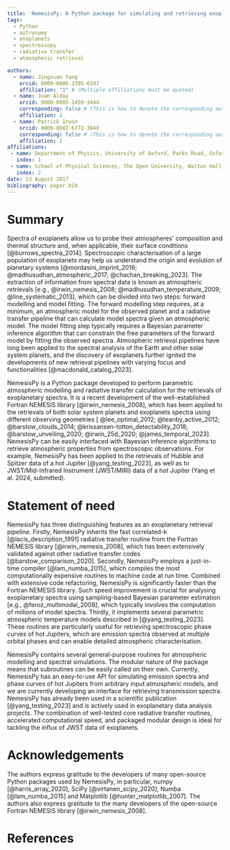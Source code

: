 ```yaml
---
title: 'NemesisPy: A Python package for simulating and retrieving exoplanetary spectra'
tags:
  - Python
  - astronomy
  - exoplanets
  - spectroscopy
  - radiative transfer
  - atmospheric retrieval

authors:
  - name: Jingxuan Yang
    orcid: 0009-0006-2395-6197
    affiliation: "1" # (Multiple affiliations must be quoted)
  - name: Juan Alday
    orcid: 0000-0003-1459-3444
    corresponding: false # (This is how to denote the corresponding author)
    affiliation: 2
  - name: Patrick Irwin
    orcid: 0000-0002-6772-384X
    corresponding: false # (This is how to denote the corresponding author)
    affiliation: 1
affiliations:
 - name: Department of Physics, University of Oxford, Parks Road, Oxford OX1 3PU, UK
   index: 1
 - name: School of Physical Sciences, The Open University, Walton Hall, Milton Keynes MK7 6AA, UK
   index: 2
date: 13 August 2017
bibliography: paper.bib
---
```

# Summary

Spectra of exoplanets allow us to probe their atmospheres' composition and thermal structure and, when applicable, their surface conditions [@burrows_spectra_2014]. Spectroscopic characterisation of a large population of exoplanets may help us understand the origin and evolution of planetary systems [@mordasini_imprint_2016; @madhusudhan_atmospheric_2017; @chachan_breaking_2023]. The extraction of information from spectral data is known as atmospheric retrievals [e.g., @irwin_nemesis_2008; @madhusudhan_temperature_2009; @line_systematic_2013], which can be divided into two steps: forward modelling and model fitting. The forward modelling step requires, at a minimum, an atmospheric model for the observed planet and a radiative transfer pipeline that can calculate model spectra given an atmospheric model. The model fitting step typically requires a Bayesian parameter inference algorithm that can constrain the free parameters of the forward model by fitting the observed spectra. Atmospheric retrieval pipelines have long been applied to the spectral analysis of the Earth and other solar system planets, and the discovery of exoplanets further ignited the developments of new retrieval pipelines with varying focus and functionalities [@macdonald_catalog_2023].

NemesisPy is a Python package developed to perform parametric atmospheric modelling and radiative transfer calculation for the retrievals of exoplanetary spectra. It is a recent development of the well-established Fortran NEMESIS library [@irwin_nemesis_2008], which has been applied to the retrievals of both solar system planets and exoplanets spectra using different observing geometries [ @lee_optimal_2012; @teanby_active_2012; @barstow_clouds_2014; @krissansen-totton_detectability_2018; @barstow_unveiling_2020; @irwin_25d_2020; @james_temporal_2023]. NemesisPy can be easily interfaced with Bayesian inference algorithms to retrieve atmospheric properties from spectroscopic observations. For example, NemesisPy has been applied to the retrievals of Hubble and Spitzer data of a hot Jupiter [@yang_testing_2023], as well as to JWST/Mid-Infrared Instrument (JWST/MIRI) data of a hot Jupiter (Yang et al. 2024, submitted).

# Statement of need

NemesisPy has three distinguishing features as an exoplanetary retrieval pipeline. Firstly, NemesisPy inherits the fast correlated-k [@lacis_description_1991] radiative transfer routine from the Fortran NEMESIS library [@irwin_nemesis_2008], which has been extensively validated against other radiative transfer codes [@barstow_comparison_2020]. Secondly, NemesisPy employs a just-in-time compiler [@lam_numba_2015], which compiles the most computationally expensive routines to machine code at run time. Combined with extensive code refactoring, NemesisPy is significantly faster than the Fortran NEMESIS library. Such speed improvement is crucial for analysing exoplanetary spectra using sampling-based Bayesian parameter estimation [e.g., @feroz_multimodal_2008], which typically involves the computation of millions of model spectra. Thirdly, it implements several parametric atmospheric temperature models described in [@yang_testing_2023]. These routines are particularly useful for retrieving spectroscopic phase curves of hot Jupiters, which are emission spectra observed at multiple orbital phases and can enable detailed atmospheric characterisation.

NemesisPy contains several general-purpose routines for atmospheric modelling and spectral simulations. The modular nature of the package means that subroutines can be easily called on their own. Currently, NemesisPy has an easy-to-use API for simulating emission spectra and phase curves of hot Jupiters from arbitrary input atmospheric models, and we are currently developing an interface for retrieving transmission spectra. NemesisPy has already been used in a scientific publication [@yang_testing_2023] and is actively used in exoplanetary data analysis projects. The combination of well-tested core radiative transfer routines, accelerated computational speed, and packaged modular design is ideal for tackling the influx of JWST data of exoplanets.

# Acknowledgements

The authors express gratitude to the developers of many open-source Python packages used by NemesisPy, in particular, numpy [@harris_array_2020], SciPy [@virtanen_scipy_2020], Numba [@lam_numba_2015] and Matplotlib [@hunter_matplotlib_2007]. The authors also express gratitude to the many developers of the open-source Fortran NEMESIS library [@irwin_nemesis_2008].

# References
